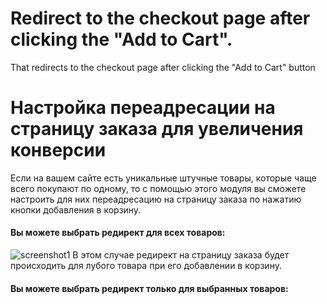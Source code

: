 # Redirect to the checkout page after clicking the "Add to Cart".
That redirects to the checkout page after clicking the "Add to Cart" button

# Настройка переадресации на страницу заказа для увеличения конверсии
Если на вашем сайте есть уникальные штучные товары, которые чаще всего покупают по одному, то с помощью этого модуля вы сможете настроить для них переадресацию на страницу заказа по нажатию кнопки добавления в корзину.

#### Вы можете выбрать редирект для всех товаров:
![screenshot1](https://user-images.githubusercontent.com/106067946/180040911-6864da59-1808-462a-b6a9-9eaeb872e50b.jpg)
В этом случае редирект на страницу заказа будет происходить для лубого товара при его добавлении в корзину.

#### Вы можете выбрать редирект только для выбранных товаров:

